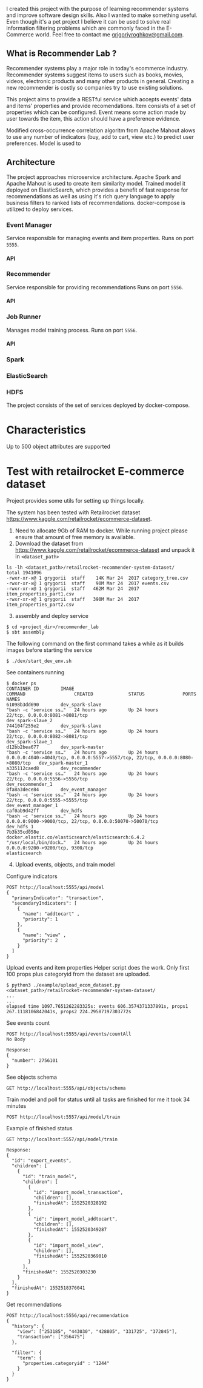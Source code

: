 I created this project with the purpose of learning recommender systems and improve software design skills. Also I wanted to make something useful. Even though it's a pet project I believe it can be used to solve real information filtering problems which are commonly faced in the E-Commerce world. Feel free to contact me grigoriyroghkov@gmail.com.


## What is Recommender Lab ?

Recommender systems play a major role in today's ecommerce industry. Recommender systems suggest items to users such as books, movies, videos, electronic products and many other products in general. Creating a new recommender is costly so companies try to use existing solutions. 

This project aims to provide a RESTful service which accepts events' data and items' properties and provide recomendations. 
Item consists of a set of properties which can be configured. Event means some action made by user towards the item, this action should have a preference evidence.

Modified cross-occurrence correlation algoritm from Apache Mahout alows to use any number of indicators (buy, add to cart, view etc.) to predict user preferences. Model is used to 

## Architecture

The project approaches microservice architecture. Apache Spark and Apache Mahout is used to create item similarity model. Trained model it deployed on ElasticSearch, which provides a benefit of fast response for recommendations as well as using it's rich query language to apply business filters to ranked lists of recommendations.
docker-compose is utilized to deploy services.


### Event Manager
Service responsible for managing events and item properties.
Runs on port `5555`.

#### API 


### Recommender
Service responsible for providing recommendations
Runs on port `5556`.

#### API


### Job Runner 
Manages model training process.
Runs on port `5556`.

#### API


### Spark 

### ElasticSearch

### HDFS


The project consists of the set of services deployed by docker-compose.

Characteristics
===============

Up to 500 object attributes are supported

Test with retailrocket E-commerce dataset
=========================================

Project provides some utils for setting up things locally.

The system has been tested with Retailrocket dataset https://www.kaggle.com/retailrocket/ecommerce-dataset.

1. Need to allocate 9Gb of RAM to docker. While running project please ensure that amount of free memory is available.
2. Download the dataset from https://www.kaggle.com/retailrocket/ecommerce-dataset and unpack it in `<dataset_path>`
```
ls -lh <dataset_path>/retailrocket-recommender-system-dataset/
total 1941096
-rwxr-xr-x@ 1 grygorii  staff    14K Mar 24  2017 category_tree.csv
-rwxr-xr-x@ 1 grygorii  staff    90M Mar 24  2017 events.csv
-rwxr-xr-x@ 1 grygorii  staff   462M Mar 24  2017 item_properties_part1.csv
-rwxr-xr-x@ 1 grygorii  staff   390M Mar 24  2017 item_properties_part2.csv

```
3. assembly and deploy service
```
$ cd <project_dir>/recommender_lab
$ sbt assembly
```
The following command on the first command takes a while as it builds images before starting the service
```
$ ./dev/start_dev_env.sh
```
See containers running
```
$ docker ps
CONTAINER ID        IMAGE                                                 COMMAND                  CREATED             STATUS              PORTS                                                                            NAMES
61098b3dd690        dev_spark-slave                                       "bash -c 'service ss…"   24 hours ago        Up 24 hours         22/tcp, 0.0.0.0:8081->8081/tcp                                                   dev_spark-slave_2
744104f255e2        dev_spark-slave                                       "bash -c 'service ss…"   24 hours ago        Up 24 hours         22/tcp, 0.0.0.0:8082->8081/tcp                                                   dev_spark-slave_1
d12bb2bea677        dev_spark-master                                      "bash -c 'service ss…"   24 hours ago        Up 24 hours         0.0.0.0:4040->4040/tcp, 0.0.0.0:5557->5557/tcp, 22/tcp, 0.0.0.0:8080->8080/tcp   dev_spark-master_1
a335112caed8        dev_recommender                                       "bash -c 'service ss…"   24 hours ago        Up 24 hours         22/tcp, 0.0.0.0:5556->5556/tcp                                                   dev_recommender_1
8fa8a3dece84        dev_event_manager                                     "bash -c 'service ss…"   24 hours ago        Up 24 hours         22/tcp, 0.0.0.0:5555->5555/tcp                                                   dev_event_manager_1
caf0ab9d42ff        dev_hdfs                                              "bash -c 'service ss…"   24 hours ago        Up 24 hours         0.0.0.0:9000->9000/tcp, 22/tcp, 0.0.0.0:50070->50070/tcp                         dev_hdfs_1
7b3b35cd058e        docker.elastic.co/elasticsearch/elasticsearch:6.4.2   "/usr/local/bin/dock…"   24 hours ago        Up 24 hours         0.0.0.0:9200->9200/tcp, 9300/tcp                                                 elasticsearch
```

4. Upload events, objects, and train model

Configure indicators
```
POST http://localhost:5555/api/model
{
  "primaryIndicator": "transaction",
  "secondaryIndicators": [
    {
      "name": "addtocart" ,
      "priority": 1
    },
    {
      "name": "view" ,
      "priority": 2
    }
  ]  
}
```
Upload events and item properties
Helper script does the work. 
Only first 100 props plus categoryid from the dataset are uploaded.
```
$ python3 ./example/upload_ecom_dataset.py <dataset_path>/retailrocket-recommender-system-dataset/
...
...
elapsed time 1097.7651262283325s: events 606.3574371337891s, props1 267.1118106842041s, props2 224.29587197303772s
```
See events count
```
POST http://localhost:5555/api/events/countAll
No Body

Response:
{
  "number": 2756101
}
```
See objects schema
```
GET http://localhost:5555/api/objects/schema
```

Train model and poll for status until all tasks are finished
for me it took 34 minutes
```
POST http://localhost:5557/api/model/train
```
Example of finished status
```
GET http://localhost:5557/api/model/train

Response:
{
  "id": "export_events",
  "children": [
    {
      "id": "train_model",
      "children": [
        {
          "id": "import_model_transaction",
          "children": [],
          "finishedAt": 1552520328192
        },
        {
          "id": "import_model_addtocart",
          "children": [],
          "finishedAt": 1552520349287
        },
        {
          "id": "import_model_view",
          "children": [],
          "finishedAt": 1552520369010
        }
      ],
      "finishedAt": 1552520303230
    }
  ],
  "finishedAt": 1552518376041
}
```

Get recommendations
```
POST http://localhost:5556/api/recommendation
{
  "history": { 
    "view": ["253185", "443030", "428805", "331725", "372845"],
    "transaction": ["356475"]
  },
  
  "filter": {
    "term": {
      "properties.categoryid" : "1244"
    }
  }
}
```
